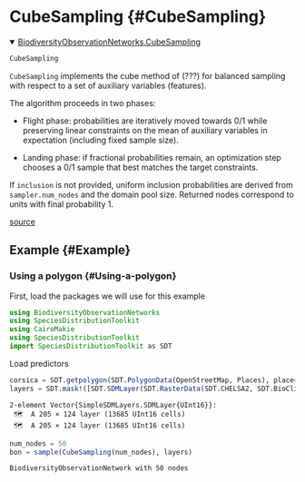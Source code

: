 
# CubeSampling {#CubeSampling}
<details class='jldocstring custom-block' open>
<summary><a id='BiodiversityObservationNetworks.CubeSampling-reference-samplers-cube' href='#BiodiversityObservationNetworks.CubeSampling-reference-samplers-cube'><span class="jlbinding">BiodiversityObservationNetworks.CubeSampling</span></a> <Badge type="info" class="jlObjectType jlType" text="Type" /></summary>



```julia
CubeSampling
```


`CubeSampling` implements the cube method of (???) for balanced sampling with respect to a set of auxiliary variables (features).

The algorithm proceeds in two phases:
- Flight phase: probabilities are iteratively moved towards 0/1 while preserving linear constraints on the mean of auxiliary variables in expectation (including fixed sample size).
  
- Landing phase: if fractional probabilities remain, an optimization step chooses a 0/1 sample that best matches the target constraints.
  

If `inclusion` is not provided, uniform inclusion probabilities are derived from `sampler.num_nodes` and the domain pool size. Returned nodes correspond to units with final probability 1.


<Badge type="info" class="source-link" text="source"><a href="https://github.com/PoisotLab/BiodiversityObservationNetworks.jl/blob/2ed8696b3d44b3b2c793acc5356a58f221dd8b47/src/samplers/cubesampling.jl#L1-L16" target="_blank" rel="noreferrer">source</a></Badge>

</details>


## Example {#Example}

### Using a polygon {#Using-a-polygon}

First, load the packages we will use for this example

```julia
using BiodiversityObservationNetworks
using SpeciesDistributionToolkit
using CairoMakie
using SpeciesDistributionToolkit
import SpeciesDistributionToolkit as SDT
```


Load predictors

```julia
corsica = SDT.getpolygon(SDT.PolygonData(OpenStreetMap, Places), place="Corsica")
layers = SDT.mask!([SDT.SDMLayer(SDT.RasterData(SDT.CHELSA2, SDT.BioClim); layer=i, SDT.boundingbox(corsica)...) for i in [1,12]], corsica)
```


```ansi
2-element Vector{SimpleSDMLayers.SDMLayer{UInt16}}:
 🗺️  A 205 × 124 layer (13685 UInt16 cells)
 🗺️  A 205 × 124 layer (13685 UInt16 cells)
```


```julia
num_nodes = 50
bon = sample(CubeSampling(num_nodes), layers)
```


```ansi
BiodiversityObservationNetwork with 50 nodes
```

